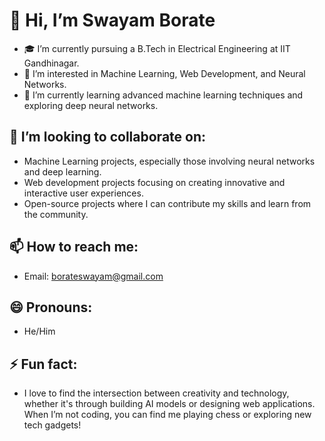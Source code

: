 # 👋 Hi, I’m Swayam Borate

- 🎓 I’m currently pursuing a B.Tech in Electrical Engineering at IIT Gandhinagar.
- 👀 I’m interested in Machine Learning, Web Development, and Neural Networks.
- 🌱 I’m currently learning advanced machine learning techniques and exploring deep neural networks.

## 💞️ I’m looking to collaborate on:
- Machine Learning projects, especially those involving neural networks and deep learning.
- Web development projects focusing on creating innovative and interactive user experiences.
- Open-source projects where I can contribute my skills and learn from the community.

## 📫 How to reach me:
- Email: [borateswayam@gmail.com](mailto:borateswayam@gmail.com)

## 😄 Pronouns:
- He/Him

## ⚡ Fun fact:
- I love to find the intersection between creativity and technology, whether it's through building AI models or designing web applications. When I’m not coding, you can find me playing chess or exploring new tech gadgets!

<!---
SwayamBorateIIT/SwayamBorateIIT is a ✨ special ✨ repository because its `README.md` (this file) appears on your GitHub profile.
You can click the Preview link to take a look at your changes.
--->

